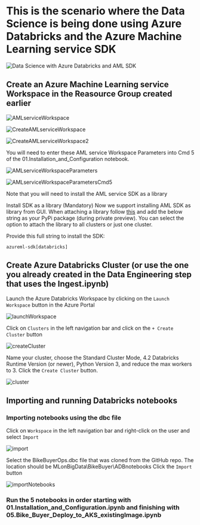 # This is the scenario where the Data Science is being done using Azure Databricks and the Azure Machine Learning service SDK

![Data Science with Azure Databricks and AML SDK](https://raw.githubusercontent.com/DataSnowman/MLonBigData/master/images/dsWithAzureDatabricksAML.png)

## Create an Azure Machine Learning service Workspace in the Reasource Group created earlier

![AMLserviceWorkspace](https://raw.githubusercontent.com/DataSnowman/MLonBigData/master/images/amlServiceWorkspace.png)

![CreateAMLserviceWorkspace](https://raw.githubusercontent.com/DataSnowman/MLonBigData/master/images/createAMLserviceWorkspace.png)

![CreateAMLserviceWorkspace2](https://raw.githubusercontent.com/DataSnowman/MLonBigData/master/images/createAMLserviceWorkspace2.png)

You will need to enter these AML service Workspace Parameters into Cmd 5 of the 01.Installation_and_Configuration notebook.

![AMLserviceWorkspaceParameters](https://raw.githubusercontent.com/DataSnowman/MLonBigData/master/images/amlServiceWorkspaceParameters.png)

![AMLserviceWorkspaceParametersCmd5](https://raw.githubusercontent.com/DataSnowman/MLonBigData/master/images/amlServiceWorkspaceParametersCmd5.png)

Note that you will need to install the AML service SDK as a library 

Install SDK as a library (Mandatory)
Now we support installing AML SDK as library from GUI. When attaching a library follow [this](https://docs.databricks.com/user-guide/libraries.html) and add the below string as your PyPi package (during private preview). You can select the option to attach the library to all clusters or just one cluster.

Provide this full string to install the SDK:

`azureml-sdk[databricks]`

## Create Azure Databricks Cluster (or use the one you already created in the Data Engineering step that uses the Ingest.ipynb)

Launch the Azure Databricks Workspace by clicking on the `Launch Workspace` button in the Azure Portal

![launchWorkspace](https://raw.githubusercontent.com/DataSnowman/MLonBigData/master/images/launchWorkspace.png)

Click on `Clusters` in the left navigation bar and click on the `+ Create Cluster` button

![createCluster](https://raw.githubusercontent.com/DataSnowman/MLonBigData/master/images/createCluster.png)

Name your cluster, choose the Standard Cluster Mode, 4.2 Databricks Runtime Version (or newer), Python Version 3, and reduce the max workers to 3.  Click the `Create Cluster` button.

![cluster](https://raw.githubusercontent.com/DataSnowman/MLonBigData/master/images/cluster.png)

## Importing and running Databricks notebooks

### Importing notebooks using the dbc file

Click on `Workspace` in the left navigation bar and right-click on the user and select `Import`

![import](https://raw.githubusercontent.com/DataSnowman/MLonBigData/master/images/import.png)

Select the BikeBuyerOps.dbc file that was cloned from the GitHub repo. The location should be MLonBigData\BikeBuyer\ADBnotebooks Click the `Import` button

![importNotebooks](https://raw.githubusercontent.com/DataSnowman/MLonBigData/master/images/importNotebooks.png)

### Run the 5 notebooks in order starting with 01.Installation_and_Configuration.ipynb and finishing with 05.Bike_Buyer_Deploy_to_AKS_existingImage.ipynb